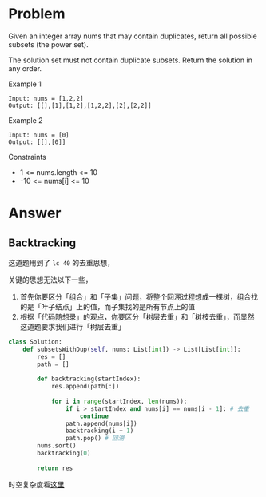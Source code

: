 # Problem
Given an integer array nums that may contain duplicates, return all possible subsets (the power set).

The solution set must not contain duplicate subsets. Return the solution in any order.

Example 1
```
Input: nums = [1,2,2]
Output: [[],[1],[1,2],[1,2,2],[2],[2,2]]
```

Example 2
```
Input: nums = [0]
Output: [[],[0]]
```

Constraints
- 1 <= nums.length <= 10
- -10 <= nums[i] <= 10
# Answer
## Backtracking
这道题用到了 `lc 40` 的去重思想，

关键的思想无法以下一些，
1. 首先你要区分「组合」和「子集」问题，将整个回溯过程想成一棵树，组合找的是「叶子结点」上的值，而子集找的是所有节点上的值
2. 根据「代码随想录」的观点，你要区分「树层去重」和「树枝去重」，而显然这道题要求我们进行「树层去重」
```python
class Solution:
    def subsetsWithDup(self, nums: List[int]) -> List[List[int]]:
        res = []
        path = []
        
        def backtracking(startIndex):
            res.append(path[:])
            
            for i in range(startIndex, len(nums)):
                if i > startIndex and nums[i] == nums[i - 1]: # 去重
                    continue
                path.append(nums[i])
                backtracking(i + 1)
                path.pop() # 回溯
        nums.sort()
        backtracking(0)
        
        return res
```
时空复杂度看[这里](https://programmercarl.com/%E5%9B%9E%E6%BA%AF%E6%80%BB%E7%BB%93.html#%E8%A7%A3%E6%95%B0%E7%8B%AC%E9%97%AE%E9%A2%98)